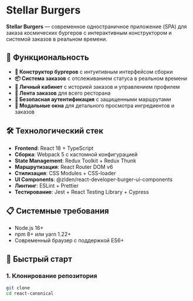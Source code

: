 # Stellar Burgers

**Stellar Burgers** — современное одностраничное приложение (SPA) для заказа космических бургеров с интерактивным конструктором и системой заказов в реальном времени.

## 🚀 Функциональность

- **🍔 Конструктор бургеров** с интуитивным интерфейсом сборки
- **📦 Система заказов** с отслеживанием статуса в реальном времени
- **👤 Личный кабинет** с историей заказов и управлением профилем
- **📱 Лента заказов** для всего ресторана
- **🔐 Безопасная аутентификация** с защищенными маршрутами
- **🎯 Модальные окна** для детального просмотра ингредиентов и заказов

## 🛠 Технологический стек

- **Frontend**: React 18 + TypeScript
- **Сборка**: Webpack 5 с кастомной конфигурацией
- **State Management**: Redux Toolkit + Redux Thunk
- **Маршрутизация**: React Router DOM v6
- **Стилизация**: CSS Modules + CSS-loader
- **UI Components**: @zlden/react-developer-burger-ui-components
- **Линтинг**: ESLint + Prettier
- **Тестирование**: Jest + React Testing Library + Cypress

## 📋 Системные требования

- Node.js 16+
- npm 8+ или yarn 1.22+
- Современный браузер с поддержкой ES6+

## 🚀 Быстрый старт

### 1. Клонирование репозитория
```bash
git clone 
cd react-canonical

